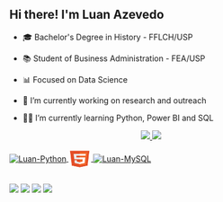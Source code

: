 ## Hi there! I'm Luan Azevedo
- 🎓 Bachelor's Degree in History - FFLCH/USP
- 📚 Student of Business Administration - FEA/USP
- 📊 Focused on Data Science

- 🔭 I’m currently working on research and outreach
- 👨‍💻 I’m currently learning Python, Power BI and SQL

<div align="center">
  <a href="https://github.com/luan-azevedo">
  <img height="150em" src="https://github-readme-stats.vercel.app/api?username=luan-azevedo&show_icons=true&theme=dark&include_all_commits=true&count_private=true"/>
  <img height="150em" src="https://github-readme-stats.vercel.app/api/top-langs/?username=luan-azevedo&layout=compact&langs_count=7&theme=dark"/>
</div>

 <div style="display: inline_block"><br>
  <img align="center" alt="Luan-Python" height="30" width="40" src="https://cdn.jsdelivr.net/gh/devicons/devicon@latest/icons/python/python-original-wordmark.svg">
  <img align="center" alt="Luan-HTML" height="30" width="40" src="https://raw.githubusercontent.com/devicons/devicon/master/icons/html5/html5-original.svg">
  <img align="center" alt="Luan-MySQL" height="30" width="40" src="https://cdn.jsdelivr.net/gh/devicons/devicon@latest/icons/mysql/mysql-original-wordmark.svg">
 </div>

 ##

 <div>
   <a href = "https://api.whatsapp.com/send/?phone=5511954948804&text&type=phone_number&app_absent=0"><img src="https://img.shields.io/badge/WhatsApp-25D366?style=for-the-badge&logo=whatsapp&logoColor=white" target="_blank"></a>
  <a href = "mailto:luansazevedo@gmail.com"><img src="https://img.shields.io/badge/-Gmail-%23333?style=for-the-badge&logo=gmail&logoColor=white" target="_blank"></a>
   <a href="https://www.linkedin.com/in/luansazevedo/" target="_blank"><img src="https://img.shields.io/badge/-LinkedIn-%230077B5?style=for-the-badge&logo=linkedin&logoColor=white" target="_blank"></a>
   <a href="https://instagram.com/luan_azvdo" target="_blank"><img src="https://img.shields.io/badge/-Instagram-%23E4405F?style=for-the-badge&logo=instagram&logoColor=white" target="_blank"></a>
 </div>
